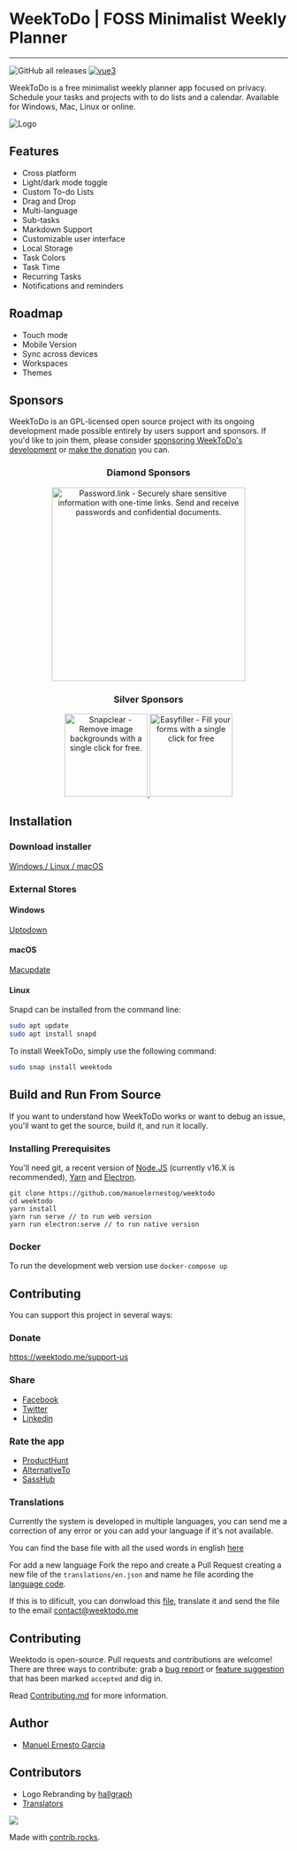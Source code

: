 # WeekToDo | FOSS Minimalist Weekly Planner
---
![GitHub all releases](https://img.shields.io/github/downloads/zuntek/weektodoweb/total) 
[![vue3](https://img.shields.io/badge/vue-3.x-brightgreen.svg)](https://vuejs.org/)

WeekToDo is a free minimalist weekly planner app focused on privacy. Schedule your tasks and projects with to do lists and a calendar. Available for Windows, Mac, Linux or online.

![Logo](https://weektodo.me/weektodo-preview.webp)

## Features

- Cross platform
- Light/dark mode toggle
- Custom To-do Lists
- Drag and Drop
- Multi-language
- Sub-tasks
- Markdown Support
- Customizable user interface
- Local Storage
- Task Colors
- Task Time
- Recurring Tasks
- Notifications and reminders

## Roadmap

- Touch mode
- Mobile Version
- Sync across devices
- Workspaces
- Themes

## Sponsors

WeekToDo is an GPL-licensed open source project with its ongoing development made possible entirely by users support and sponsors. If you'd like to join them, please consider [ sponsoring WeekToDo's development](https://weektodo.me/sponsor-us/) or [make the donation](https://weektodo.me/support-us/) you can.

<p align="center">
  <h3 align="center">Diamond Sponsors</h3>
</p>

<p align="center">
  <a target="_blank" href="https://password.link">
  <img alt="Password.link - Securely share sensitive information with one-time links. Send and receive passwords and confidential documents." src="https://weektodo.me/img/sponsors/passwordlink/wide.webp" width="350">
  </a>
</p>

<p align="center">
  <h3 align="center">Silver Sponsors</h3>
</p>

<p align="center">
  <a target="_blank" href="https://www.snapclear.app/">
    <img alt="Snapclear - Remove image backgrounds with a single click for free." src="https://weektodo.me/img/sponsors/snapclear/wide.webp" width="150">
  </a>
  <a target="_blank" href="https://chrome.google.com/webstore/detail/easyfiller-automatic-form/oaphggcbnpminjffkjgldfepehcdjndp?hl=es&authuser=0">
    <img alt="Easyfiller - Fill your forms with a single click for free" src="https://weektodo.me/img/sponsors/easyfiller/wide.webp" width="150">
  </a>
</p>

  
## Installation

### Download installer 

[Windows / Linux / macOS](https://github.com/zuntek/weektodoweb/releases/latest
) 

### External Stores

#### Windows 

[Uptodown](https://weektodo.uptodown.com/windows)

#### macOS 

[Macupdate](https://www.macupdate.com/app/mac/63506/weektodo)

#### Linux 

Snapd can be installed from the command line:

```bash
sudo apt update
sudo apt install snapd
```
To install WeekToDo, simply use the following command:
```bash
sudo snap install weektodo
```    

## Build and Run From Source

If you want to understand how WeekToDo works or want to debug an issue, you'll want to get the source, build it, and run it locally.

### Installing Prerequisites

You'll need git, a recent version of [Node.JS](https://nodejs.org/en/) (currently v16.X is recommended), [Yarn](https://yarnpkg.com/) and [Electron](https://www.electronjs.org/).

```
git clone https://github.com/manuelernestog/weektodo
cd weektodo
yarn install
yarn run serve // to run web version
yarn run electron:serve // to run native version
```

### Docker

 To run the development web version use `docker-compose up`

## Contributing

You can support this project in several ways:

### Donate

https://weektodo.me/support-us

### Share

- [Facebook](https://www.facebook.com/sharer/sharer.php?u=https%3A%2F%2Fweektodo.me%2F)
- [Twitter](https://twitter.com/intent/tweet?url=https%3A%2F%2Fweektodo.me%2F&text=)
- [Linkedin](https://www.linkedin.com/shareArticle?mini=true&url=https%3A%2F%2Fweektodo.me%2F&title=)

### Rate the app

- [ProductHunt](https://www.producthunt.com/posts/weektodo)
- [AlternativeTo](https://alternativeto.net/software/weektodo/about/)
- [SassHub](https://www.saashub.com/weektodo-reviews/new)

### Translations

Currently the system is developed in multiple languages, you can send me a correction of any error or you can add your language if it's not available.

You can find the base file with all the used words in english [here](src/assets/languages/en.json/)

For add a new language Fork the repo and create a Pull Request creating a new file of the `translations/en.json` and name he file acording the [language code](https://gist.github.com/Josantonius/b455e315bc7f790d14b136d61d9ae469). 

If this is to dificult, you can donwload this [file](src/assets/languages/en.json/), translate it and send the file to the email contact@weektodo.me
 
## Contributing

Weektodo is open-source. Pull requests and contributions are welcome! There are three ways to contribute: grab a [bug report](https://github.com/manuelernestog/issues?q=is%3Aopen+is%3Aissue+label%3Abug) or [feature suggestion](https://github.com/manuelernestog/issues?q=is%3Aissue+is%3Aopen+label%3Afeature) that has been marked `accepted` and dig in.

Read [Contributing.md](/CONTRIBUTING.md) for more information.

## Author

- [Manuel Ernesto Garcia](https://manuelernestogr.bio.link/)

## Contributors

- Logo Rebranding by [hallgraph](https://twitter.com/hallgraph)
- [Translators](https://weektodo.me/about/)

<a href="https://github.com/manuelernestog/weektodo/graphs/contributors">
  <img src="https://contrib.rocks/image?repo=manuelernestog/weektodo" />
</a>



Made with [contrib.rocks](https://contrib.rocks).

  
